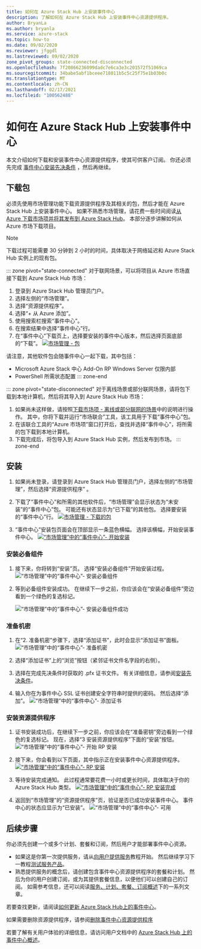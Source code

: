 ```yaml
---
title: 如何在 Azure Stack Hub 上安装事件中心
description: 了解如何在 Azure Stack Hub 上安装事件中心资源提供程序。
author: BryanLa
ms.author: bryanla
ms.service: azure-stack
ms.topic: how-to
ms.date: 09/02/2020
ms.reviewer: jfggdl
ms.lastreviewed: 09/02/2020
zone_pivot_groups: state-connected-disconnected
ms.openlocfilehash: 7f20866236099dadc7e6ca3e3c201572f51069ca
ms.sourcegitcommit: 34babe5abf1bceee718011b5c5c25f75e1b03b0c
ms.translationtype: MT
ms.contentlocale: zh-CN
ms.lasthandoff: 02/17/2021
ms.locfileid: "100562488"
---
```

# <a name="how-to-install-event-hubs-on-azure-stack-hub"></a>如何在 Azure Stack Hub 上安装事件中心

本文介绍如何下载和安装事件中心资源提供程序，使其可供客户订阅。 你还必须先完成 [事件中心安装先决条件](event-hubs-rp-prerequisites.md) ，然后再继续。

## <a name="download-packages"></a>下载包

必须先使用市场管理功能下载资源提供程序及其相关的包，然后才能在 Azure Stack Hub 上安装事件中心。 如果不熟悉市场管理，请花费一些时间阅读[从 Azure 下载市场项并将其发布到 Azure Stack Hub](azure-stack-download-azure-marketplace-item.md)。 本部分逐步讲解如何从 Azure 市场下载项目。 

> [!NOTE]
> 下载过程可能需要 30 分钟到 2 小时的时间，具体取决于网络延迟和 Azure Stack Hub 实例上的现有包。 

::: zone pivot="state-connected"
对于联网场景，可以将项目从 Azure 市场直接下载到 Azure Stack Hub 市场：

1. 登录到 Azure Stack Hub 管理员门户。
2. 选择左侧的“市场管理”。
3. 选择“资源提供程序”。
4. 选择“+ 从 Azure 添加”。
5. 使用搜索栏搜索“事件中心”。
6. 在搜索结果中选择“事件中心”行。 
7. 在“事件中心”下载页上，选择要安装的事件中心版本，然后选择页面底部的“下载”。 
   [![市场管理 - 包](media/event-hubs-rp-install/1-marketplace-management-download.png)](media/event-hubs-rp-install/1-marketplace-management-download.png#lightbox)

请注意，其他软件包会随事件中心一起下载，其中包括：

- Microsoft Azure Stack 中心 Add-On RP Windows Server 仅限内部
- PowerShell 所需状态配置
::: zone-end

::: zone pivot="state-disconnected"
对于离线场景或部分联网场景，请将包下载到本地计算机，然后将其导入到 Azure Stack Hub 市场：

1. 如果尚未这样做，请按照[下载市场项 - 离线或部分联网的场景](azure-stack-download-azure-marketplace-item.md?pivots=state-disconnected)中的说明进行操作。 其中，你将下载并运行“市场联合”工具，该工具用于下载“事件中心”包。
2. 在该联合工具的“Azure 市场项”窗口打开后，查找并选择“事件中心”，将所需的包下载到本地计算机。
3. 下载完成后，将包导入到 Azure Stack Hub 实例，然后发布到市场。 
::: zone-end

## <a name="installation"></a>安装 

1. 如果尚未登录，请登录到 Azure Stack Hub 管理员门户，选择左侧的“市场管理”，然后选择“资源提供程序” 。
2. 下载了“事件中心”和所需的其他软件后，“市场管理”会显示状态为“未安装”的“事件中心”包。 可能还有状态显示为“已下载”的其他包。 选择要安装的“事件中心”行。
   [![市场管理 - 下载的包](media/event-hubs-rp-install/2-marketplace-management-downloaded.png)](media/event-hubs-rp-install/2-marketplace-management-downloaded.png#lightbox)
 
3. “事件中心”安装包页面会在顶部显示一条蓝色横幅。 选择该横幅，开始安装事件中心。
   [![“市场管理”中的“事件中心”- 开始安装](media/event-hubs-rp-install/3-marketplace-management-install-ready.png)](media/event-hubs-rp-install/3-marketplace-management-install-ready.png#lightbox)

### <a name="install-prerequisites"></a>安装必备组件

1. 接下来，你将转到“安装”页。 选择“安装必备组件”开始安装过程。
   ![“市场管理”中的“事件中心”- 安装必备组件](media/event-hubs-rp-install/4-marketplace-management-install-prereqs-start.png)
 
2. 等到必备组件安装成功。 在继续下一步之前，你应该会在“安装必备组件”旁边看到一个绿色的复选标记。

   ![“市场管理”中的“事件中心”- 安装必备组件成功](media/event-hubs-rp-install/5-marketplace-management-install-prereqs-succeeded.png)

### <a name="prepare-secrets"></a>准备机密 

1. 在“2. 准备机密”步骤下，选择“添加证书”，此时会显示“添加证书”面板。
   ![“市场管理”中的“事件中心”- 准备机密](media/event-hubs-rp-install/6-marketplace-management-install-prepare-secrets.png)

2. 选择“添加证书”上的“浏览”按钮（紧邻证书文件名字段的右侧）。
3. 选择在完成先决条件时获取的 .pfx 证书文件。 有关详细信息，请参阅[安装先决条件](event-hubs-rp-prerequisites.md)。 

4. 输入你在为事件中心 SSL 证书创建安全字符串时提供的密码。 然后选择“添加”。
   ![“市场管理”中的“事件中心”- 添加证书](media/event-hubs-rp-install/7-marketplace-management-install-prepare-secrets-add-cert.png)

### <a name="install-resource-provider"></a>安装资源提供程序

1. 证书安装成功后，在继续下一步之前，你应该会在“准备密钥”旁边看到一个绿色的复选标记。 现在，选择“3 安装资源提供程序”下面的“安装”按钮。
   ![“市场管理”中的“事件中心”- 开始 RP 安装](media/event-hubs-rp-install/8-marketplace-management-install-start.png)
 
2. 接下来，你会看到以下页面，其中指示正在安装事件中心资源提供程序。
   [![“市场管理”中的“事件中心”- RP 安装](media/event-hubs-rp-install/9-marketplace-management-install-inprogress.png)](media/event-hubs-rp-install/9-marketplace-management-install-inprogress.png#lightbox)
 
3. 等待安装完成通知。 此过程通常要花费一小时或更长时间，具体取决于你的 Azure Stack Hub 类型。 
   [![“市场管理”中的“事件中心”- RP 安装完成](media/event-hubs-rp-install/10-marketplace-management-install-complete.png)](media/event-hubs-rp-install/10-marketplace-management-install-complete.png#lightbox)

4. 返回到“市场管理”的“资源提供程序”页，验证是否已成功安装事件中心。 事件中心的状态应显示为“已安装”。
   ![“市场管理”中的“事件中心”- 可用](media/event-hubs-rp-install/11-marketplace-management-rps-installed.png)

## <a name="next-steps"></a>后续步骤

你必须先创建一个或多个计划、套餐和订阅，然后用户才能部署事件中心资源。 

- 如果这是你第一次提供服务，请从[向用户提供服务](tutorial-offer-services.md)教程开始。 然后继续学习下一教程[测试服务产品](tutorial-test-offer.md)。
- 熟悉提供服务的概念后，请创建包含事件中心资源提供程序的套餐和计划。 然后为你的用户创建订阅，或为其提供套餐信息，以便他们可以创建自己的订阅。 如需参考信息，还可以阅读[服务、计划、套餐、订阅概述](service-plan-offer-subscription-overview.md)下的一系列文章。

若要查找更新，请阅读[如何更新 Azure Stack Hub上的事件中心](resource-provider-apply-updates.md)。

如果需要删除资源提供程序，请参阅[删除事件中心资源提供程序](event-hubs-rp-remove.md)

若要了解有关用户体验的详细信息，请访问用户文档中的 [Azure Stack Hub 上的事件中心概述](../user/event-hubs-overview.md)。